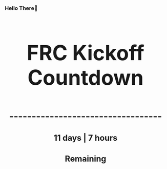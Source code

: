### Hello There👋

<!---START-TIMER--->
<h3 align='center' style='font-size: 64px;'>FRC Kickoff Countdown</h3>
<h3 align='center' style='font-size: 30px;'>----------------------------------</h3>
<h3 align='center' style='font-size: 25px;'>11 days | 7 hours</h3>
<h3 align='center' style='font-size: 25px;'>Remaining</h3>
<!---END-TIMER--->
